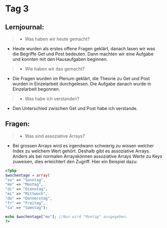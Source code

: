 # Tag 3

## Lernjournal:

> * Was haben wir heute gemacht?

* Heute wurden als erstes offene Fragen geklärt, danach lasen wir was die Begriffe Get und Post bedeuten. Dann machten wir eine Aufgabe und konnten mit den Hausaufgaben beginnen.

> * Wie haben wir das gemacht?

* Die Fragen wurden im Plenum geklärt, die Theorie zu Get und Post wurden in Einzelarbeit durchgelesen. Die Aufgabe danach wurde in Einzelarbeit begonnen.

> * Was habe ich verstanden?

* Den Unterschied zwischen Get und Post habe ich verstande.

## Fragen:

> * Was sind assoziative Arrays?

* Bei grossen Arrays wird es irgendwann schwierig zu wissen welcher Index zu welchem Wert gehört. Deshalb gibt es assoziative Arrays. Anders als bei normalen Arrayskönnen assoziative Arrays Werte zu Keys zuweisen, dies erleichtert den Zugriff. Hier ein Beispiel dazu:

```php
<?php
$wochentage = array(
"so" => "Sonntag",
"mo" => "Montag",
"di" => "Dienstag",
"mi" => "Mittwoch",
"do" => "Donnerstag",
"fr" => "Freitag",
"sa" => "Samstag");

echo $wochentage["mo"]; //Nun wird "Montag" ausgegeben.
?>
```
